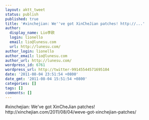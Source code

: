 ```yaml
---
layout: aktt_tweet
status: publish
published: true
title: '#xinchejian: We''ve got XinCheJian patches! http://...'
author:
  display_name: Lio李欧
  login: lionello
  email: lio@lunesu.com
  url: http://lunesu.com/
author_login: lionello
author_email: lio@lunesu.com
author_url: http://lunesu.com/
wordpress_id: 6761
wordpress_url: http://twitter-99145544571695104
date: '2011-08-04 23:51:54 +0800'
date_gmt: '2011-08-04 15:51:54 +0800'
categories: []
tags: []
comments: []
---
```

<p>#xinchejian: We've got XinCheJian patches! http://xinchejian.com/2011/08/04/weve-got-xinchejian-patches/</p>
